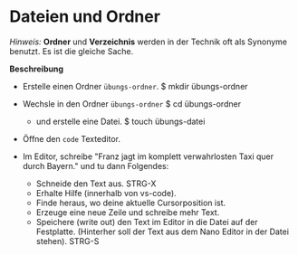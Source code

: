 # Dateien und Ordner

_Hinweis:_ **Ordner** und **Verzeichnis** werden in der Technik oft als Synonyme benutzt. Es ist die gleiche Sache.

**Beschreibung**
* Erstelle einen Ordner `übungs-ordner`.
  $ mkdir übungs-ordner

* Wechsle in den Ordner `übungs-ordner` 
  $ cd übungs-ordner
  - und erstelle eine Datei.
  $ touch übungs-datei

* Öffne den `code` Texteditor. 

* Im Editor, schreibe "Franz jagt im komplett verwahrlosten Taxi quer durch Bayern." und tu dann Folgendes:
    * Schneide den Text aus. 
      STRG-X
    * Erhalte Hilfe (innerhalb von vs-code).
    * Finde heraus, wo deine aktuelle Cursorposition ist.
    * Erzeuge eine neue Zeile und schreibe mehr Text.
    * Speichere (write out) den Text im Editor in die Datei auf der 
    Festplatte. (Hinterher soll der Text aus dem Nano Editor in der Datei stehen).
      STRG-S
